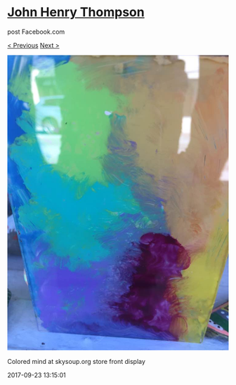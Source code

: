 # [John Henry Thompson](../README.md)
post Facebook.com

[< Previous](2017-09-26-6.md) [Next >](2017-09-23-2.md)

[![](../media/2017-09-23/Timeline-Photos-Colored-mind-at-skysoup-org-store-front-display.jpg)](../README.md)

Colored mind at skysoup.org store front display

2017-09-23 13:15:01